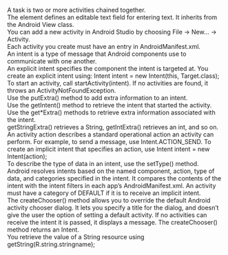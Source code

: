 A task is two or more activities chained together.											   
The <EditText> element defines an editable text field for entering text. It inherits from the Android View class.			   
You can add a new activity in Android Studio by choosing File → New... → Activity.							   
Each activity you create must have an entry in AndroidManifest.xml.     								   
An intent is a type of message that Android components use to communicate with one another.						   
An explicit intent specifies the component the intent is targeted at. You create an explicit intent using: Intent intent = new Intent(this, Target.class);															       
To start an activity, call startActivity(intent). If no activities are found, it throws an ActivityNotFoundException.			   
Use the putExtra() method to add extra information to an intent.									   
Use the getIntent() method to retrieve the intent that started the activity.								   
Use the get*Extra() methods to retrieve extra information associated with the intent.							   
getStringExtra() retrieves a String, getIntExtra() retrieves an int, and so on.								   
An activity action describes a standard operational action an activity can perform. For example, to send a message, use Intent.ACTION_SEND. 
To create an implicit intent that specifies an action, use Intent intent = new Intent(action);						   
To describe the type of data in an intent, use the setType() method.									   
Android resolves intents based on the named component, action, type of data, and categories specified in the intent. It compares the 	contents of the intent with the intent filters in each app’s AndroidManifest.xml. An activity must have a category of DEFAULT if it is to receive an implicit intent.														     
The createChooser() method allows you to override the default Android activity chooser dialog. It lets you specify a title for the dialog, and doesn’t give the user the option of setting a default activity. If no activities can receive the intent it is passed, it displays a message. The createChooser() method returns an Intent.										       
You retrieve the value of a String resource using getString(R.string.stringname);
